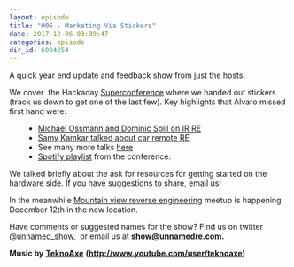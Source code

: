 ```yaml
---
layout: episode
title: "006 - Marketing Via Stickers"
date: 2017-12-06 03:39:47
categories: episode
dir_id: 6004254
---
```

<p><span style="font-weight: 400;">A quick year end update and feedback show from just the hosts.</span></p> <p><span style="font-weight: 400;">We cover  the Hackaday</span> <a href= "https://hackaday.com/2017/11/12/hackaday-links-supercon-sunday/"><span style="font-weight: 400;"> Superconference</span></a> <span style="font-weight: 400;">where we handed out stickers (track us down to get one of the last few). Key highlights that Alvaro missed first hand were:</span></p> <div style="margin-left: 2em;"> <ul> <li style="font-weight: 400;"><a href= "https://www.youtube.com/watch?v=J2ggQaVpKAw"><span style= "font-weight: 400;">Michael Ossmann and Dominic Spill on IR RE</span></a></li> <li style="font-weight: 400;"><a href= "https://www.youtube.com/watch?v=RpD-yMcg4P4"><span style= "font-weight: 400;">Samy Kamkar talked about car remote RE</span></a></li> <li style="font-weight: 400;"><span style="font-weight: 400;">See many more talks</span> <a href= "https://www.youtube.com/watch?v=J2ggQaVpKAw&list=PL_tws4AXg7avnqg5rKvabaoykfJR0x21t"> <span style="font-weight: 400;">here</span></a></li> <li style="font-weight: 400;"><a href= "https://open.spotify.com/user/124211439/playlist/2N5JFUsL1FKuNvnWlii6ZJ?si=aO-o20t_S2KhKXgNYMAXGA&utm_content=buffer91bd9&utm_medium=social&utm_source=twitter.com&utm_campaign=buffer"> <span style="font-weight: 400;">Spotify playlist</span></a> <span style="font-weight: 400;">from the conference.</span></li> </ul> </div> <p><span style="font-weight: 400;">We talked briefly about the ask for resources for getting started on the hardware side. If you have suggestions to share, email us!</span></p> <p><span style="font-weight: 400;">In the meanwhile</span> <a href= "https://www.meetup.com/Mountain-View-Reverse-Engineering-Meetup/"><span style="font-weight: 400;"> Mountain view reverse engineering</span></a> <span style= "font-weight: 400;">meetup is happening December 12th in the new location.</span></p> <p><span style="font-weight: 400;">Have comments or suggested names for the show? Find us on twitter</span> <a href= "https://twitter.com/unnamed_show"><span style= "font-weight: 400;">@unnamed_show</span></a><span style= "font-weight: 400;">,  or email us at</span> <a href= "mailto:show@unnamedre.com"><strong>show@unnamedre.com</strong></a><strong>.</strong></p> <p><strong>Music by</strong> <a href= "http://www.teknoaxe.com"><strong>TeknoAxe</strong></a> <strong>(</strong><a href= "http://www.youtube.com/user/teknoaxe"><strong>http://www.youtube.com/user/teknoaxe</strong></a><strong>)</strong></p>